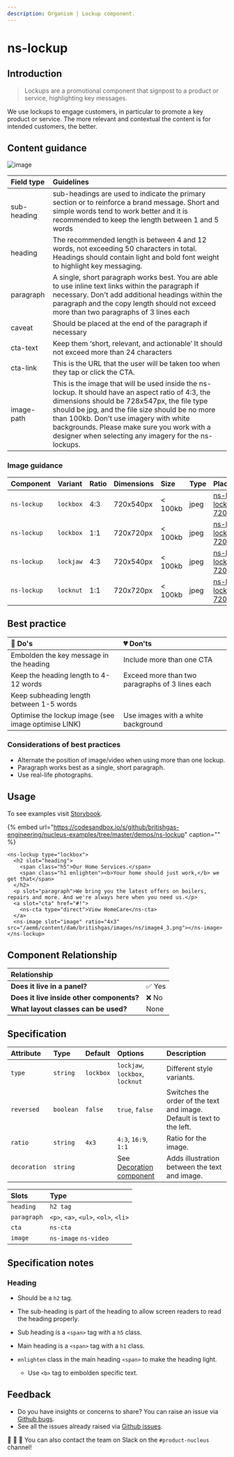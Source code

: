 ```yaml
---
description: Organism | Lockup component.
---
```


# ns-lockup

## Introduction

> Lockups are a promotional component that signpost to a product or service, highlighting key messages.

We use lockups to engage customers, in particular to promote a key product or service. The more relevant and contextual the content is for intended customers, the better.

## Content guidance

![image](https://user-images.githubusercontent.com/28779/59835717-1ae74700-9342-11e9-9d89-bff17bf7dc8f.png)

| Field type | Guidelines |
| :--- | :--- |
| sub-heading | sub-headings are used to indicate the primary section or to reinforce a brand message. Short and simple words tend to work better and it is recommended to keep the length between 1 and 5 words |
| heading | The recommended length is between 4 and 12 words, not exceeding 50 characters in total. Headings should contain light and bold font weight to highlight key messaging. |
| paragraph | A single, short paragraph works best. You are able to use inline text links within the paragraph if necessary. Don't add additional headings within the paragraph and the copy length should not exceed more than two paragraphs of 3 lines each |
| caveat | Should be placed at the end of the paragraph if necessary |
| cta-text | Keep them ‘short, relevant, and actionable’ It should not exceed more than 24 characters |
| cta-link | This is the URL that the user will be taken too when they tap or click the CTA. |
| image-path | This is the image that will be used inside the ns-lockup. It should have an aspect ratio of 4:3, the dimensions should be 728x547px, the file type should be jpg, and the file size should be no more than 100kb. Don't use imagery with white backgrounds. Please make sure you work with a designer when selecting any imagery for the ns-lockups. |

### Image guidance

| Component | Variant | Ratio | Dimensions | Size | Type | Placeholder |
| :--- | :--- | :--- | :--- | :--- | :--- | :--- |
| `ns-lockup`| `lockbox` | 4:3 | 720x540px | &lt; 100kb | jpeg | [ns-lockup-lockbox-720x540px](https://user-images.githubusercontent.com/50207859/67642153-d461b480-f900-11e9-9520-11204c64a11b.jpg) |
| `ns-lockup`| `lockbox` | 1:1 | 720x720px | &lt; 100kb | jpeg | [ns-lockup-lockbox-720x720px](https://user-images.githubusercontent.com/50207859/67642154-d461b480-f900-11e9-9581-212ede25f362.jpg) |
| `ns-lockup`| `lockjaw` | 4:3 | 720x540px | &lt; 100kb | jpeg | [ns-lockup-lockjaw-720x540px](https://user-images.githubusercontent.com/50207859/67642155-d4fa4b00-f900-11e9-9ba6-a31f61ddb0ef.jpg) |
| `ns-lockup`| `locknut` | 1:1 | 720x720px | &lt; 100kb | jpeg | [ns-lockup-locknut-720x720px](https://user-images.githubusercontent.com/50207859/67642156-d4fa4b00-f900-11e9-8400-548625a1648f.jpg) |

## Best practice

| 💚 Do's | 💔 Don'ts |
| :--- | :--- |
| Embolden the key message in the heading | Include more than one CTA |
| Keep the heading length to 4-12 words | Exceed more than two paragraphs of 3 lines each |
| Keep subheading length between 1-5 words |  |
| Optimise the lockup image (see image optimise LINK) | Use images with a white background |

### Considerations of best practices

* Alternate the position of image/video when using more than one lockup.
* Paragraph works best as a single, short paragraph.
* Use real-life photographs.

## Usage

To see examples visit [Storybook](https://britishgas.co.uk/nucleus/demo/index.html?path=/story/playground-panels--lockup-decoration-panel).

{% embed url="https://codesandbox.io/s/github/britishgas-engineering/nucleus-examples/tree/master/demos/ns-lockup" caption="" %}

```markup
<ns-lockup type="lockbox">
  <h2 slot="heading">
    <span class="h5">Our Home Services.</span>
    <span class="h1 enlighten"><b>Your home should just work,</b> we get that</span>
  </h2>
  <p slot="paragraph">We bring you the latest offers on boilers, repairs and more. And we're always here when you need us.</p>
  <a slot="cta" href="#!">
    <ns-cta type="direct">View HomeCare</ns-cta>
  </a>
  <ns-image slot="image" ratio="4x3" src="/aem6/content/dam/britishgas/images/ns/image4_3.png"></ns-image>
</ns-lockup>
```

## Component Relationship

|  **Relationship**  |  |
| :--- | :--- |
| **Does it live in a panel?** | ✅ Yes |
| **Does it live inside other components?** | ❌ No |
| **What layout classes can be used?**  | None |

## Specification

| Attribute    | Type                | Default   | Options   | Description |
| :--- | :--- | :--- | :--- | :--- |
| `type` | `string` | `lockbox` | `lockjaw`, `lockbox`, `locknut` | Different style variants. |
| `reversed` | `boolean` | `false` |`true`, `false`| Switches the order of the text and image. Default is text to the left. |
| `ratio` | `string` | `4x3` | `4:3`, `16:9`, `1:1` | Ratio for the image. |
| `decoration` | `string` |  | See [Decoration component](https://britishgas.design/components/ns-decoration) | Adds illustration between the text and image. |

| Slots | Type |
| :--- | :--- |
| `heading` | `h2 tag`                             |
| `paragraph` | `<p>`, `<a>`, `<ul>`, `<ol>`, `<li>` |
| `cta` | `ns-cta` |
| `image` | `ns-image` `ns-video` |

## Specification notes

### Heading

* Should be a `h2` tag.

* The sub-heading is part of the heading to allow screen readers to read the heading properly.
* Sub heading is a `<span>` tag with a `h5` class.
* Main heading is a `<span>` tag with a `h1` class.
* `enlighten` class in the main heading `<span>` to make the heading light.
  * Use `<b>` tag to embolden specific text.

## Feedback

* Do you have insights or concerns to share? You can raise an issue via [Github bugs](https://github.com/ConnectedHomes/nucleus/issues/new?assignees=&labels=Bug&template=a--bug-report.md&title=[bug]%20ns-lockup).
* See all the issues already raised via [Github issues](https://github.com/connectedHomes/nucleus/issues?utf8=%E2%9C%93&q=is%3Aopen+is%3Aissue+label%3ABug+ns-lockup).

💩 🎉 🦄 You can also contact the team on Slack on the `#product-nucleus` channel!
